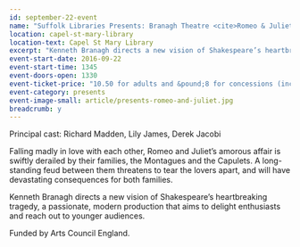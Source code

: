 ```yaml
---
id: september-22-event
name: "Suffolk Libraries Presents: Branagh Theatre <cite>Romeo & Juliet</cite>"
location: capel-st-mary-library
location-text: Capel St Mary Library
excerpt: "Kenneth Branagh directs a new vision of Shakespeare’s heartbreaking tragedy, a passionate, modern production that aims to delight enthusiasts and reach out to younger audiences."
event-start-date: 2016-09-22
event-start-time: 1345
event-doors-open: 1330
event-ticket-price: "10.50 for adults and &pound;8 for concessions (inc refreshments)"
event-category: presents
event-image-small: article/presents-romeo-and-juliet.jpg
breadcrumb: y
---
```


Principal cast: Richard Madden, Lily James, Derek Jacobi

Falling madly in love with each other, Romeo and Juliet’s amorous affair is swiftly derailed by their families, the Montagues and the Capulets. A long-standing feud between them threatens to tear the lovers apart, and will have devastating consequences for both families.

Kenneth Branagh directs a new vision of Shakespeare’s heartbreaking tragedy, a passionate, modern production that aims to delight enthusiasts and reach out to younger audiences.

Funded by Arts Council England.
